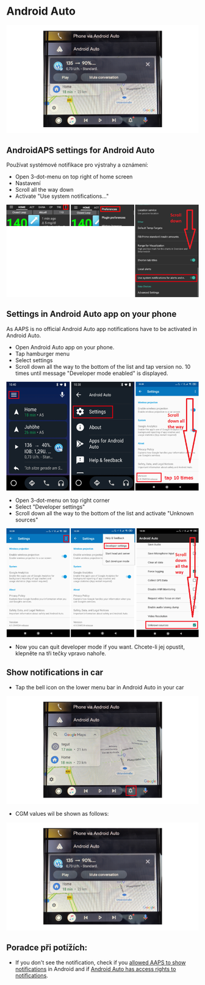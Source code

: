 # Android Auto

![AAPS CGM data on Android Auto](../images/AndroidAuto_05.png)

## AndroidAPS settings for Android Auto

Používat systémové notifikace pro výstrahy a oznámení:

* Open 3-dot-menu on top right of home screen
* Nastavení
* Scroll all the way down
* Activate "Use system notifications..."

![Používat systémové notifikace pro výstrahy a oznámení](../images/AndroidAuto_01.png)

## Settings in Android Auto app on your phone

As AAPS is no official Android Auto app notifications have to be activated in Android Auto.

* Open Android Auto app on your phone.
* Tap hamburger menu
* Select settings
* Scroll down all the way to the bottom of the list and tap version no. 10 times until message "Developer mode enabled" is displayed.

![Enable developer mode](../images/AndroidAuto_02.png)

* Open 3-dot-menu on top right corner
* Select "Developer settings"
* Scroll down all the way to the bottom of the list and activate "Unknown sources"

![Enable unknown sources](../images/AndroidAuto_03.png)

* Now you can quit developer mode if you want. Chcete-li jej opustit, klepněte na tři tečky vpravo nahoře.

## Show notifications in car

* Tap the bell icon on the lower menu bar in Android Auto in your car

![Bell icon - Android Auto in car](../images/AndroidAuto_04.png)

* CGM values wil be shown as follows:

![AAPS CGM data on Android Auto](../images/AndroidAuto_05.png)

## Poradce při potížích:

* If you don't see the notification, check if you [allowed AAPS to show notifications](#androidaps-settings-for-android-auto) in Android and if [Android Auto has access rights to notifications](#settings-in-android-auto-app-on-your-phone).